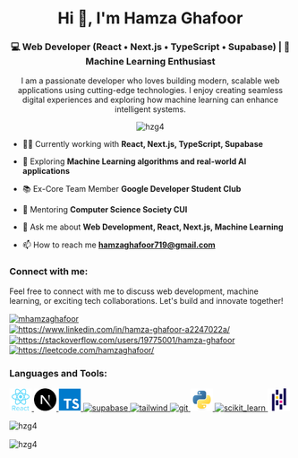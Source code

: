 <h1 align="center">Hi 👋, I'm Hamza Ghafoor</h1>
<h3 align="center">💻 Web Developer (React • Next.js • TypeScript • Supabase) | 🤖 Machine Learning Enthusiast</h3>

<p align="center">I am a passionate developer who loves building modern, scalable web applications using cutting-edge technologies. I enjoy creating seamless digital experiences and exploring how machine learning can enhance intelligent systems.</p>

<p align="center"> <img src="https://komarev.com/ghpvc/?username=hzg4&label=Profile%20views&color=0e75b6&style=flat" alt="hzg4" /> </p>

- 👨‍💻 Currently working with **React, Next.js, TypeScript, Supabase**

- 🤖 Exploring **Machine Learning algorithms and real-world AI applications**

- 📚 Ex-Core Team Member **Google Developer Student Club**

- 🤝 Mentoring **Computer Science Society CUI**

- 💬 Ask me about **Web Development, React, Next.js, Machine Learning**

- 📫 How to reach me **hamzaghafoor719@gmail.com**

<h3 align="left">Connect with me:</h3>
<p align="left">Feel free to connect with me to discuss web development, machine learning, or exciting tech collaborations. Let's build and innovate together!</p>
<p align="left">
<a href="https://twitter.com/mhamzaghafoor" target="blank"><img align="center" src="https://raw.githubusercontent.com/rahuldkjain/github-profile-readme-generator/master/src/images/icons/Social/twitter.svg" alt="mhamzaghafoor" height="30" width="40" /></a>
<a href="https://linkedin.com/in/https://www.linkedin.com/in/hamza-ghafoor-a2247022a/" target="blank"><img align="center" src="https://raw.githubusercontent.com/rahuldkjain/github-profile-readme-generator/master/src/images/icons/Social/linked-in-alt.svg" alt="https://www.linkedin.com/in/hamza-ghafoor-a2247022a/" height="30" width="40" /></a>
<a href="https://stackoverflow.com/users/https://stackoverflow.com/users/19775001/hamza-ghafoor" target="blank"><img align="center" src="https://raw.githubusercontent.com/rahuldkjain/github-profile-readme-generator/master/src/images/icons/Social/stack-overflow.svg" alt="https://stackoverflow.com/users/19775001/hamza-ghafoor" height="30" width="40" /></a>
<a href="https://www.leetcode.com/https://leetcode.com/hamzaghafoor/" target="blank"><img align="center" src="https://raw.githubusercontent.com/rahuldkjain/github-profile-readme-generator/master/src/images/icons/Social/leet-code.svg" alt="https://leetcode.com/hamzaghafoor/" height="30" width="40" /></a>
</p>

<h3 align="left">Languages and Tools:</h3>
<p align="left">
<a href="https://reactjs.org/" target="_blank" rel="noreferrer"> <img src="https://raw.githubusercontent.com/devicons/devicon/master/icons/react/react-original-wordmark.svg" alt="react" width="40" height="40"/> </a>
<a href="https://nextjs.org/" target="_blank" rel="noreferrer"> <img src="https://raw.githubusercontent.com/devicons/devicon/master/icons/nextjs/nextjs-original.svg" alt="nextjs" width="40" height="40"/> </a>
<a href="https://www.typescriptlang.org/" target="_blank" rel="noreferrer"> <img src="https://raw.githubusercontent.com/devicons/devicon/master/icons/typescript/typescript-original.svg" alt="typescript" width="40" height="40"/> </a>
<a href="https://supabase.com/" target="_blank" rel="noreferrer"> <img src="https://seeklogo.com/images/S/supabase-logo-DCC676FFE2-seeklogo.com.png" alt="supabase" width="40" height="40"/> </a>
<a href="https://tailwindcss.com/" target="_blank" rel="noreferrer"> <img src="https://www.vectorlogo.zone/logos/tailwindcss/tailwindcss-icon.svg" alt="tailwind" width="40" height="40"/> </a>
<a href="https://git-scm.com/" target="_blank" rel="noreferrer"> <img src="https://www.vectorlogo.zone/logos/git-scm/git-scm-icon.svg" alt="git" width="40" height="40"/> </a>
<a href="https://www.python.org" target="_blank" rel="noreferrer"> <img src="https://raw.githubusercontent.com/devicons/devicon/master/icons/python/python-original.svg" alt="python" width="40" height="40"/> </a>
<a href="https://scikit-learn.org/" target="_blank" rel="noreferrer"> <img src="https://upload.wikimedia.org/wikipedia/commons/0/05/Scikit_learn_logo_small.svg" alt="scikit_learn" width="40" height="40"/> </a>
<a href="https://pandas.pydata.org/" target="_blank" rel="noreferrer"> <img src="https://raw.githubusercontent.com/devicons/devicon/master/icons/pandas/pandas-original.svg" alt="pandas" width="40" height="40"/> </a>
</p>

<p><img align="center" src="https://github-readme-stats.vercel.app/api/top-langs?username=hzg4&show_icons=true&theme=dark&title_color=5bb8d7&text_color=5bb8d7&bg_color=000000&locale=en&layout=compact" alt="hzg4" /></p>

<p><img align="center" src="https://github-readme-streak-stats.herokuapp.com/?user=hzg4&theme=dark" alt="hzg4" /></p>

